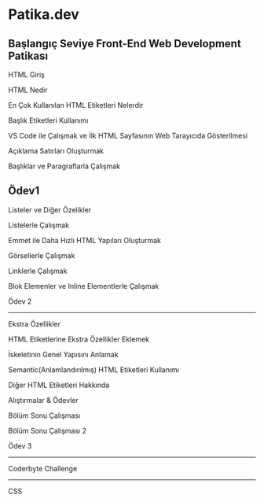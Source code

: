 # Patika.dev
Başlangıç Seviye Front-End Web Development Patikası
-----------------------------------------------------------------------------------------------
HTML Giriş

HTML Nedir

En Çok Kullanılan HTML Etiketleri Nelerdir

Başlık Etiketleri Kullanımı

VS Code ile Çalışmak ve İlk HTML Sayfasının Web Tarayıcıda Gösterilmesi

Açıklama Satırları Oluşturmak

Başlıklar ve Paragraflarla Çalışmak

Ödev1
---------------------------------------------------------------------------------------------------

Listeler ve Diğer Özelikler

Listelerle Çalışmak

Emmet ile Daha Hızlı HTML Yapıları Oluşturmak

Görsellerle Çalışmak

Linklerle Çalışmak

Blok Elemenler ve Inline Elementlerle Çalışmak

Ödev 2

--------------------------------------------------------------------------------------------------
Ekstra Özellikler

HTML Etiketlerine Ekstra Özellikler Eklemek

İskeletinin Genel Yapısını Anlamak

Semantic(Anlamlandırılmış) HTML Etiketleri Kullanımı

Diğer HTML Etiketleri Hakkında


Alıştırmalar & Ödevler

Bölüm Sonu Çalışması

Bölüm Sonu Çalışması 2

Ödev 3

------------------------------------------------------------------------------------------------
Coderbyte Challenge

------------------------------------------------------------------------------------------------
CSS


